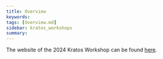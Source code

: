 ```yaml
---
title: Overview
keywords: 
tags: [Overview.md]
sidebar: kratos_workshops
summary: 
---
```


The website of the 2024 Kratos Workshop can be found <a href="../Event/index.html">here</a>.
